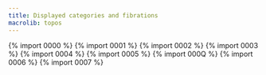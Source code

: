 ```yaml
---
title: Displayed categories and fibrations
macrolib: topos
---
```


{% import 0000 %}
{% import 0001 %}
{% import 0002 %}
{% import 0003 %}
{% import 0004 %}
{% import 0005 %}
{% import 000Q %}
{% import 0006 %}
{% import 0007 %}


